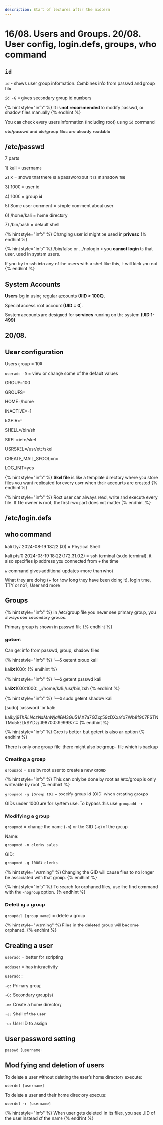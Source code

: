 ```yaml
---
description: Start of lectures after the midterm
---
```


# 16/08. Users and Groups. 20/08. User config, login.defs, groups, who command

## `id`

`id` - shows user group information. Combines info from passwd and group file

`id -G` = gives secondary group id numbers

{% hint style="info" %}
It is **not recommended** to modify passwd, or shadow files manually
{% endhint %}

You can check every users information (including root) using `id` command

etc/passwd and etc/group files are already readable

## /etc/passwd

7 parts

1\) kali = username

2\) x = shows that there is a password but it is in shadow file

3\) 1000 = user id

4\) 1000 = group id

5\) Some user comment = simple comment about user

6\) /home/kali = home directory

7\) /bin/bash = default shell

{% hint style="info" %}
Changing user id might be used in **privesc**
{% endhint %}

{% hint style="info" %}
/bin/false or .../nologin = you **cannot login** to that user. used in system users.&#x20;

If you try to ssh into any of the users with a shell like this, it will kick you out
{% endhint %}

## System Accounts

**Users** log in using regular accounts **(UID > 1000)**.

Special access root account **(UID = 0)**.

System accounts are designed for **services** running on the system **(UID 1-499)**

## 20/08.

## User configuration

Users group = 100

`useradd -D` = view or change some of the default values

GROUP=100&#x20;

GROUPS=&#x20;

HOME=/home&#x20;

INACTIVE=-1&#x20;

EXPIRE=&#x20;

SHELL=/bin/sh&#x20;

SKEL=/etc/skel&#x20;

USRSKEL=/usr/etc/skel&#x20;

CREATE\_MAIL\_SPOOL=no&#x20;

LOG\_INIT=yes

{% hint style="info" %}
**Skel file** is like a template directory where you store files you want replicated for every user when their accounts are created
{% endhint %}

{% hint style="info" %}
Root user can always read, write and execute every file. If file owner is root, the first rwx part does not matter
{% endhint %}

## /etc/login.defs

## who command

kali tty7 2024-08-19 18:22 (:0) = Physical Shell

kali pts/0 2024-08-19 18:22 (172.31.0.2) = ssh terminal (sudo terminal). it also specifies ip address you connected from + the time

`w` command gives additional updates (more than who)

What they are doing (+ for how long they have been doing it), login time, TTY or no?, User and more

## Groups

{% hint style="info" %}
in /etc/group file you never see primary group, you always see secondary groups.

Primary group is shown in passwd file
{% endhint %}

### getent

Can get info from passwd, group, shadow files

{% hint style="info" %}
└─$ getent group kali&#x20;

kali:x:1000:
{% endhint %}

{% hint style="info" %}
└─$ getent passwd kali&#x20;

kali:x:1000:1000:,,,:/home/kali:/usr/bin/zsh
{% endhint %}

{% hint style="info" %}
└─$ sudo getent shadow kali&#x20;

\[sudo] password for kali:&#x20;

kali:$y$j9T$hRLNczNaMnWjaIlEM3Gu51$AX7a7GZxp59zDXxaYo7Wb8f9C7FSTNTMc552LkSYDz/:19870:0:99999:7:::
{% endhint %}

{% hint style="info" %}
Grep is better, but getent is also an option
{% endhint %}

There is only one group file. there might also be group- file which is backup

### Creating a group

`groupadd` = use by root user to create a new group

{% hint style="info" %}
This can only be done by root as /etc/group is only writeable by root
{% endhint %}

`groupadd -g [Group ID]` = specify group id (GID) when creating groups

GIDs under 1000 are for system use. To bypass this use `groupadd -r`

### Modifying a group

`groupmod` = change the name (`-n`) or the GID (`-g`) of the group

Name:

`groupmod -n clerks sales`

GID:

`groupmod -g 10003 clerks`

{% hint style="warning" %}
Changing the GID will cause files to no longer be associated with that group.
{% endhint %}

{% hint style="info" %}
To search for orphaned files, use the find command with the `-nogroup` option.
{% endhint %}

### Deleting a group

`groupdel [group_name]` = delete a group

{% hint style="warning" %}
Files in the deleted group will become orphaned.
{% endhint %}

## Creating a user

`useradd` = better for scripting

`adduser` = has interactivity

`useradd` :&#x20;

`-g:` Primary group

`-G:` Secondary group(s)

`-m:` Create a home directory

`-s:` Shell of the user

`-u:` User ID to assign

## User password setting

`passwd [username]`

## Modifying and deletion of users

To delete a user without deleting the user’s home directory execute:

`userdel [username]`

To delete a user and their home directory execute:

`userdel -r [username]`

{% hint style="info" %}
When user gets deleted, in its files, you see UID of the user instead of the name
{% endhint %}
